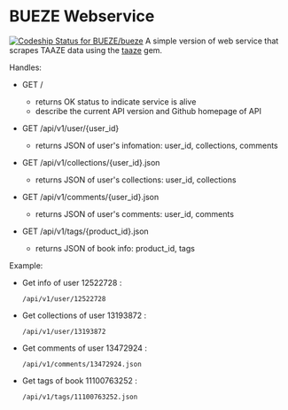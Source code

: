 # BUEZE Webservice
[ ![Codeship Status for BUEZE/bueze](https://codeship.com/projects/73b30bd0-5f6c-0133-6679-5684d7134b37/status?branch=master)](https://codeship.com/projects/111779)
A simple version of web service that scrapes TAAZE data using the
[taaze](https://github.com/BUEZE/taaze) gem.

Handles:

- GET /
  - returns OK status to indicate service is alive  
  - describe the current API version and Github homepage of API

- GET /api/v1/user/{user_id}
  - returns JSON of user's infomation: user_id, collections, comments

- GET /api/v1/collections/{user_id}.json
  - returns JSON of user's collections: user_id, collections

- GET /api/v1/comments/{user_id}.json
    - returns JSON of user's comments: user_id, comments

- GET /api/v1/tags/{product_id}.json
    - returns JSON of book info: product_id, tags

Example:

- Get info of user 12522728 :

	`/api/v1/user/12522728`

- Get collections of user 13193872 :

	`/api/v1/user/13193872`

- Get comments of user 13472924 :

	`/api/v1/comments/13472924.json`

- Get tags of book 11100763252 :

	`/api/v1/tags/11100763252.json`

